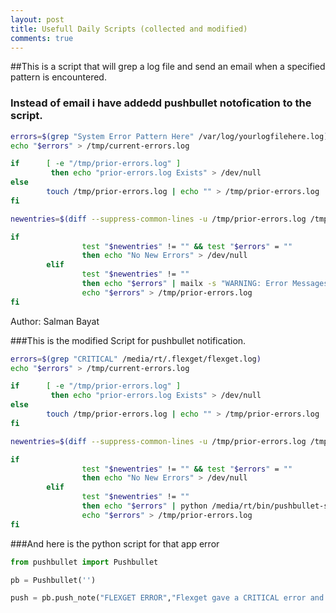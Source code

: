 ```yaml
---
layout: post
title: Usefull Daily Scripts (collected and modified)
comments: true
---
```



##This is a script that will grep a log file and send an email when a specified pattern is encountered.

### Instead of email i have addedd pushbullet notofication to the script.

```bash
errors=$(grep "System Error Pattern Here" /var/log/yourlogfilehere.log)
echo "$errors" > /tmp/current-errors.log

if      [ -e "/tmp/prior-errors.log" ]
         then echo "prior-errors.log Exists" > /dev/null
else
        touch /tmp/prior-errors.log | echo "" > /tmp/prior-errors.log
fi

newentries=$(diff --suppress-common-lines -u /tmp/prior-errors.log /tmp/current-errors.log | grep '\+[0-9]')

if
                test "$newentries" != "" && test "$errors" = ""
                then echo "No New Errors" > /dev/null
        elif
                test "$newentries" != ""
                then echo "$errors" | mailx -s "WARNING: Error Messages Detected" noc@yourcompanyhere.com
                echo "$errors" > /tmp/prior-errors.log
fi
```
Author: Salman Bayat

###This is the modified Script for pushbullet notification.
```bash
errors=$(grep "CRITICAL" /media/rt/.flexget/flexget.log)
echo "$errors" > /tmp/current-errors.log

if      [ -e "/tmp/prior-errors.log" ]
         then echo "prior-errors.log Exists" > /dev/null
else
        touch /tmp/prior-errors.log | echo "" > /tmp/prior-errors.log
fi

newentries=$(diff --suppress-common-lines -u /tmp/prior-errors.log /tmp/current-errors.log | grep '\+[0-9]')

if
                test "$newentries" != "" && test "$errors" = ""
                then echo "No New Errors" > /dev/null
        elif
                test "$newentries" != ""
                then echo "$errors" | python /media/rt/bin/pushbullet-script-for-flexget-error.py
                echo "$errors" > /tmp/prior-errors.log
fi
```

###And here is the python script for that app error

```python
from pushbullet import Pushbullet

pb = Pushbullet('')

push = pb.push_note("FLEXGET ERROR","Flexget gave a CRITICAL error and stopped working")

```
